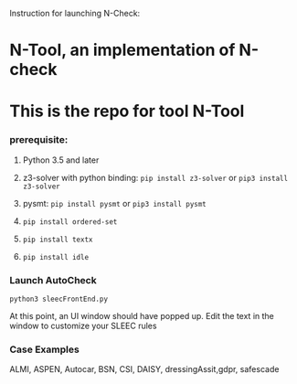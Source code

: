 Instruction for launching N-Check:

# N-Tool, an implementation of N-check
# This is the  repo for tool N-Tool

### prerequisite:
1. Python 3.5 and later


3. z3-solver with python binding:
    `pip install z3-solver` or 
    `pip3 install z3-solver`
    
4. pysmt:
    `pip install pysmt` or 
    `pip3 install pysmt`

5. `pip install ordered-set`

6. `pip install textx`

7. `pip install idle`
    

### Launch AutoCheck
`python3 sleecFrontEnd.py`

At this point, an UI window should have popped up.
Edit the text in the window to customize your SLEEC rules

### Case Examples
ALMI, ASPEN, Autocar, BSN, CSI, DAISY, dressingAssit,gdpr, safescade


